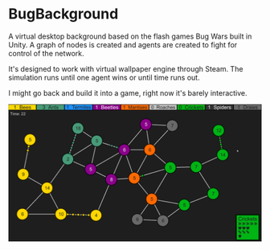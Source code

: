 # BugBackground
A virtual desktop background based on the flash games Bug Wars built in Unity. A graph of nodes is created and agents are created to fight for control of the network.

It's designed to work with virtual wallpaper engine through Steam. The simulation runs until one agent wins or until time runs out.

I might go back and build it into a game, right now it's barely interactive.

![Screenshot of the program](Hive_Screenshot.png)